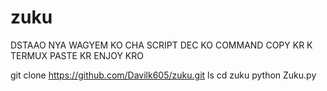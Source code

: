 # zuku
DSTAAO NYA WAGYEM KO CHA SCRIPT DEC KO 
COMMAND COPY KR K TERMUX PASTE KR 
ENJOY KRO 

git clone https://github.com/Davilk605/zuku.git
ls
cd zuku
python Zuku.py
